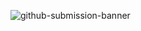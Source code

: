 ![github-submission-banner](https://github.com/user-attachments/assets/a1493b84-e4e2-456e-a791-ce35ee2bcf2f)
